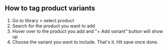 ## How to tag product variants

1. Go to library > select product
2. Search for the product you want to add
3. Hover over to the product you add and "+ Add variant" button will show up
4. Choose the variant you want to include. That's it. Hit save once done. 